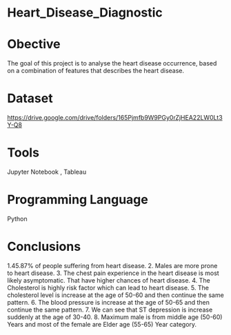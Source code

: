# Heart_Disease_Diagnostic
# Obective
The goal of this project is to analyse the heart disease occurrence, based on a combination of features that describes the heart disease.
# Dataset
https://drive.google.com/drive/folders/165Pjmfb9W9PGy0rZjHEA22LW0Lt3Y-Q8
# Tools
Jupyter Notebook , Tableau
# Programming Language
Python
# Conclusions
1.45.87% of people suffering from heart disease.
2. Males are more prone to heart disease.
3. The chest pain experience in the heart disease is most likely asymptomatic. That
have higher chances of heart disease.
4. The Cholesterol is highly risk factor which can lead to heart disease.
5. The cholesterol level is increase at the age of 50-60 and then continue the same
pattern.
6. The blood pressure is increase at the age of 50-65 and then continue the same
pattern.
7. We can see that ST depression is increase suddenly at the age of 30-40.
8. Maximum male is from middle age (50-60) Years and most of the female are
Elder age (55-65) Year category.

